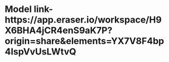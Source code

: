 <h1>Model link- <a>https://app.eraser.io/workspace/H9X6BHA4jCR4enS9aK7P?origin=share&elements=YX7V8F4bp4IspVvUsLWtvQ</a></h1>
